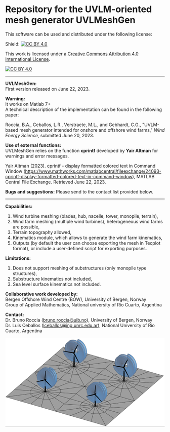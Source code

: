 # Repository for the UVLM-oriented mesh generator UVLMeshGen

This software can be used and distributed under the following license:

Shield: [![CC BY 4.0][cc-by-shield]][cc-by]

This work is licensed under a
[Creative Commons Attribution 4.0 International License][cc-by].

[![CC BY 4.0][cc-by-image]][cc-by]

[cc-by]: http://creativecommons.org/licenses/by/4.0/
[cc-by-image]: https://i.creativecommons.org/l/by/4.0/88x31.png
[cc-by-shield]: https://img.shields.io/badge/License-CC%20BY%204.0-lightgrey.svg

----------------------------------------------------------------------------------------------------
**UVLMeshGen:** <br />
First version released on June 22, 2023.

**Warning:** <br />
It works on Matlab 7+ <br />
A technical description of the implementation can be found in the following paper:

Roccia, B.A., Ceballos, L.R., Verstraete, M.L., and Gebhardt, C.G., "UVLM-based mesh generator intended for onshore and offshore wind farms," _Wind Energy Science_, submitted June 20, 2023. 

**Use of external functions:** <br />
UVLMeshGen relies on the function **cprintf** developed by **Yair Altman** for warnings and error messages. 

Yair Altman (2023). cprintf - display formatted colored text in Command Window (https://www.mathworks.com/matlabcentral/fileexchange/24093-cprintf-display-formatted-colored-text-in-command-window), MATLAB Central File Exchange. Retrieved June 22, 2023.

**Bugs and suggestions:**
Please send to the contact list provided below.

----------------------------------------------------------------------------------------------------

**Capabilities:** <br />
1) Wind turbine meshing (blades, hub, nacelle, tower, monopile, terrain), <br />
2) Wind farm meshing (multiple wind turbines), heterogeneous wind farms are possible, <br />
3) Terrain topography allowed, <br />
4) Kinematics module, which allows to generate the wind farm kinematics, <br />
5) Outputs (by default the user can choose exporting the mesh in Tecplot format), or include a user-defined script for exporting purposes.

**Limitations:** <br />
1) Does not support meshing of substructures (only monopile type structures), <br />
2) Substructure kinematics not included, <br />
3) Sea level surface kinematics not included.

**Collaborative work developed by:** <br />
Bergen Offshore Wind Centre (BOW), University of Bergen, Norway <br />
Group of Applied Mathematics, National university of Río Cuarto, Argentina <br />

**Contact:** <br />
Dr. Bruno Roccia (bruno.roccia@uib.no), University of Bergen, Norway <br />
Dr. Luis Ceballos (lceballos@ing.unrc.edu.ar), National University of Río Cuarto, Argentina

![Onshore wind Farm](Onshore_farm_Aero.png)


